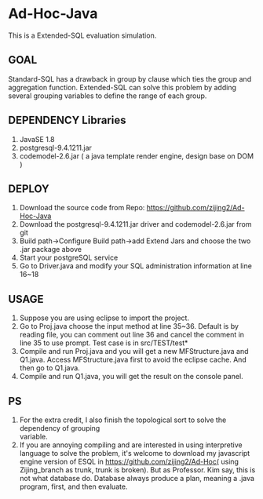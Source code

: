 # Ad-Hoc-Java

This is a Extended-SQL evaluation simulation.

## GOAL

Standard-SQL has a drawback in group by clause which ties the group and aggregation function.
Extended-SQL can solve this problem by adding several grouping variables to define the range of
each group.

## DEPENDENCY  Libraries
1. JavaSE 1.8
2. postgresql-9.4.1211.jar
3. codemodel-2.6.jar ( a java template render engine, design base on DOM )

## DEPLOY

1. Download the source code from Repo: https://github.com/zijing2/Ad-Hoc-Java
2. Download the postgresql-9.4.1211.jar driver and codemodel-2.6.jar from git
3. Build path->Configure Build path->add Extend Jars and choose the two .jar package above
4. Start your postgreSQL service
5. Go to Driver.java and modify your SQL administration information at line 16~18

## USAGE

1. Suppose you are using eclipse to import the project.
2. Go to Proj.java choose the input method at line 35~36. Default is by reading file, you can 
   comment out line 36 and cancel the comment in line 35 to use prompt. Test case is in 
   src/TEST/test* 
3. Compile and run Proj.java and you will get a new MFStructure.java and Q1.java. Access 
   MFStructure.java first to avoid the eclipse cache. And then go to Q1.java.
4. Compile and run Q1.java, you will get the result on the console panel.

## PS

1. For the extra credit, I also finish the topological sort to solve the dependency of grouping  
   variable.
2. If you are annoying compiling and are interested in using interpretive language to solve the
   problem, it's welcome to download my javascript engine version of ESQL in 
   https://github.com/zijing2/Ad-Hoc( using Zijing_branch as trunk, trunk is broken). 
   But as Professor. Kim say, this is not what database do.
   Database always produce a plan, meaning a .java program, first, and then evaluate.



